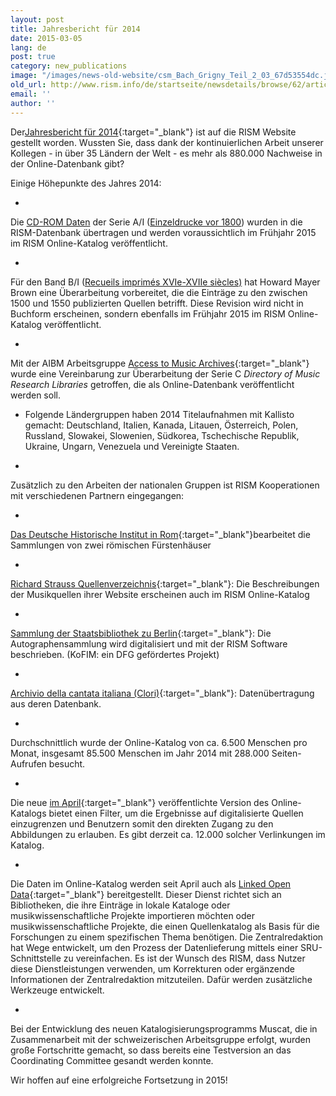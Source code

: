 ```yaml
---
layout: post
title: Jahresbericht für 2014
date: 2015-03-05
lang: de
post: true
category: new_publications
image: "/images/news-old-website/csm_Bach_Grigny_Teil_2_03_67d53554dc.jpg"
old_url: http://www.rism.info/de/startseite/newsdetails/browse/62/article/64/the-2014-annual-report.html
email: ''
author: ''
---
```


Der[Jahresbericht für 2014](http://www.rism.info/en/publications/annual-reports/2014.html){:target="_blank"} ist auf die RISM Website gestellt worden. Wussten Sie, dass dank der kontinuierlichen Arbeit unserer Kollegen - in über 35 Ländern der Welt - es mehr als 880.000 Nachweise in der Online-Datenbank gibt?


Einige Höhepunkte des Jahres 2014:

-

Die [CD-ROM Daten](/de/publikationen/cd-rom-publikationen-1995-2011.html) der Serie A/I ([Einzeldrucke vor 1800](/de/publikationen.html)) wurden in die RISM-Datenbank übertragen und werden voraussichtlich im Frühjahr 2015 im RISM Online-Katalog veröffentlicht.

-

Für den Band B/I ([Recueils imprimés XVIe-XVIIe siècles)](/de/publikationen.html) hat Howard Mayer Brown eine Überarbeitung vorbereitet, die die Einträge zu den zwischen 1500 und 1550 publizierten Quellen betrifft. Diese Revision wird nicht in Buchform erscheinen, sondern ebenfalls im Frühjahr 2015 im RISM Online-Katalog veröffentlicht.

-

Mit der AIBM Arbeitsgruppe [Access to Music Archives](http://www.iaml.info/activities/projects/access_to_music_archives){:target="_blank"} wurde eine Vereinbarung zur Überarbeitung der Serie C _Directory of Music Research Libraries_ getroffen, die als Online-Datenbank veröffentlicht werden soll.

- Folgende Ländergruppen haben 2014 Titelaufnahmen mit Kallisto gemacht: Deutschland, Italien, Kanada, Litauen, Österreich, Polen, Russland, Slowakei, Slowenien, Südkorea, Tschechische Republik, Ukraine, Ungarn, Venezuela und Vereinigte Staaten.

-

Zusätzlich zu den Arbeiten der nationalen Gruppen ist RISM Kooperationen mit verschiedenen Partnern eingegangen:

-

[Das Deutsche Historische Institut in Rom](http://www.dhi-roma.it/){:target="_blank"}bearbeitet die Sammlungen von zwei römischen Fürstenhäuser

-

[Richard Strauss Quellenverzeichnis](http://www.rsi-rsqv.de/){:target="_blank"}: Die Beschreibungen der Musikquellen ihrer Website erscheinen auch im RISM Online-Katalog

-

[Sammlung der Staatsbibliothek zu Berlin](http://staatsbibliothek-berlin.de/en/about-the-library/abteilungen/musik/projekte/dfg-projekt-kofim-berlin/){:target="_blank"}: Die Autographensammlung wird digitalisiert und mit der RISM Software beschrieben. (KoFIM: ein DFG gefördertes Projekt)

-

[Archivio della cantata italiana (Clori)](http://cantataitaliana.it/){:target="_blank"}: Datenübertragung aus deren Datenbank.


-

Durchschnittlich wurde der Online-Katalog von ca. 6.500 Menschen pro Monat, insgesamt 85.500 Menschen im Jahr 2014 mit 288.000 Seiten-Aufrufen besucht.

-

Die neue [im April](/self_representation/2018/07/16/new-version-of-the-rism-online-catalog.html?tx_ttnews%5Byear%5D=2014&tx_ttnews%5Bmonth%5D=04&cHash=050d2daabf26e3b73ca969a239c2ee1f){:target="_blank"} veröffentlichte Version des Online-Katalogs bietet einen Filter, um die Ergebnisse auf digitalisierte Quellen einzugrenzen und Benutzern somit den direkten Zugang zu den Abbildungen zu erlauben. Es gibt derzeit ca. 12.000 solcher Verlinkungen im Katalog.

-

Die Daten im Online-Katalog werden seit April auch als [Linked Open Data](https://opac.rism.info/index.php?id=8&L=1&id=8){:target="_blank"} bereitgestellt. Dieser Dienst richtet sich an Bibliotheken, die ihre Einträge in lokale Kataloge oder musikwissenschaftliche Projekte importieren möchten oder musikwissenschaftliche Projekte, die einen Quellenkatalog als Basis für die Forschungen zu einem spezifischen Thema benötigen. Die Zentralredaktion hat Wege entwickelt, um den Prozess der Datenlieferung mittels einer SRU-Schnittstelle zu vereinfachen. Es ist der Wunsch des RISM, dass Nutzer diese Dienstleistungen verwenden, um Korrekturen oder ergänzende Informationen der Zentralredaktion mitzuteilen. Dafür werden zusätzliche Werkzeuge entwickelt.

-

Bei der Entwicklung des neuen Katalogisierungsprogramms Muscat, die in Zusammenarbeit mit der schweizerischen Arbeitsgruppe erfolgt, wurden große Fortschritte gemacht, so dass bereits eine Testversion an das Coordinating Committee gesandt werden konnte.


Wir hoffen auf eine erfolgreiche Fortsetzung in 2015!



